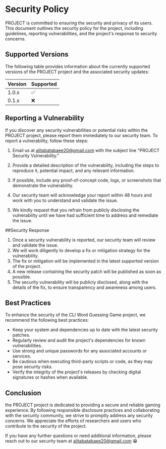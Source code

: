 # Security Policy

PROJECT is committed to ensuring the security and privacy of its users.
This document outlines the security policy for the project, including guidelines, reporting vulnerabilities, and the project's response to security concerns.

## Supported Versions

The following table provides information about the currently supported versions of the PROJECT project and the associated security updates:

| Version | Supported          |
| ------- | ------------------ |
| 1.0.x   | :white_check_mark: |
| 0.1.x   | :x:                |

## Reporting a Vulnerability

If you discover any security vulnerabilities or potential risks within the PROJECT project, please report them immediately to our security team. To report a vulnerability, follow these steps:

1. Email us at alitabatabaee20@gmail.com with the subject line "PROJECT Security Vulnerability."

2. Provide a detailed description of the vulnerability, including the steps to reproduce it, potential impact, and any relevant information.

3. If possible, include any proof-of-concept code, logs, or screenshots that demonstrate the vulnerability.

4. Our security team will acknowledge your report within 48 hours and work with you to understand and validate the issue.

5. We kindly request that you refrain from publicly disclosing the vulnerability until we have had sufficient time to address and remediate the issue.

##Security Response

1. Once a security vulnerability is reported, our security team will review and validate the issue.
2. We will work diligently to develop a fix or mitigation strategy for the vulnerability.
3. The fix or mitigation will be implemented in the latest supported version of the project.
4. A new release containing the security patch will be published as soon as possible.
5. The security vulnerability will be publicly disclosed, along with the details of the fix, to ensure transparency and awareness among users.

## Best Practices

To enhance the security of the CLI Word Guessing Game project, we recommend the following best practices:

-   Keep your system and dependencies up to date with the latest security patches.
-   Regularly review and audit the project's dependencies for known vulnerabilities.
-   Use strong and unique passwords for any associated accounts or services.
-   Be cautious when executing third-party scripts or code, as they may pose security risks.
-   Verify the integrity of the project's releases by checking digital signatures or hashes when available.

## Conclusion

the PROJECT project is dedicated to providing a secure and reliable gaming experience.
By following responsible disclosure practices and collaborating with the security community, we strive to promptly address any security concerns. We appreciate the efforts of researchers and users who contribute to the security of the project.

If you have any further questions or need additional information, please reach out to our security team at alitabatabaee20@gmail.com 😁
